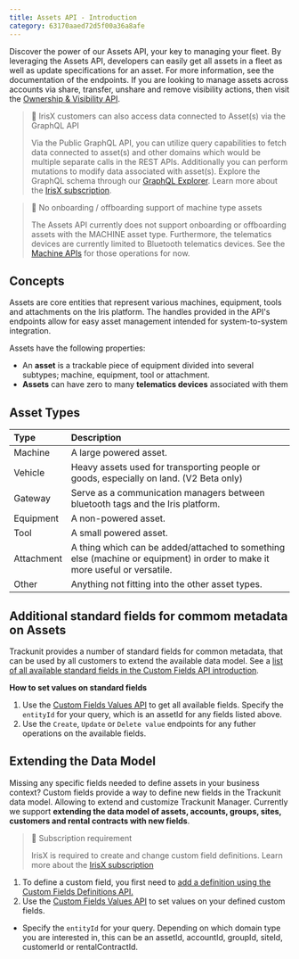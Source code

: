```yaml
---
title: Assets API - Introduction
category: 63170aaed72d5f00a36a8afe
---
```


Discover the power of our Assets API, your key to managing your fleet. By leveraging the Assets API, developers can easily get all assets in a fleet as well as update specifications for an asset. For more information, see the documentation of the endpoints. If you are looking to manage assets across accounts via share, transfer, unshare and remove visibility actions, then visit the [Ownership & Visibility API](https://developers.trackunit.com/reference/ownership-visibility-api-intro).

> 📘 IrisX customers can also access data connected to Asset(s) via the GraphQL API
> 
> Via the Public GraphQL API, you can utilize query capabilities to fetch data connected to asset(s) and other domains which would be multiple separate calls in the REST APIs. Additionally you can perform mutations to modify data associated with asset(s). Explore the GraphQL schema through our [GraphQL Explorer](https://apps.iris.trackunit.com/graphql-public-viewer/). Learn more about the [IrisX subscription](https://developers.trackunit.com/docs/irisx-overview).

> 🚧 No onboarding / offboarding support of machine type assets
> 
> The Assets API currently does not support onboarding or offboarding assets with the MACHINE asset type. Furthermore, the telematics devices are currently limited to Bluetooth telematics devices. See the [Machine APIs](https://developers.trackunit.com/reference/machine-apis-intro) for those operations for now.

## Concepts

Assets are core entities that represent various machines, equipment, tools and attachments on the Iris platform. The handles provided in the API's endpoints allow for easy asset management intended for system-to-system integration.

Assets have the following properties:

- An **asset** is a trackable piece of equipment divided into several subtypes; machine, equipment, tool or attachment.
- **Assets** can have zero to many **telematics devices** associated with them

## Asset Types

| Type       | Description                                                                                                                |
| :--------- | :------------------------------------------------------------------------------------------------------------------------- |
| Machine    | A large powered asset.                                                                                                     |
| Vehicle	   | Heavy assets used for transporting people or goods, especially on land. (V2 Beta only)                                     |
| Gateway	   | Serve as a communication managers between bluetooth tags and the Iris platform.                                            |
| Equipment  | A non-powered asset.                                                                                                       |
| Tool       | A small powered asset.                                                                                                     |
| Attachment | A thing which can be added/attached to something else (machine or equipment) in order to make it more useful or versatile. |
| Other      | Anything not fitting into the other asset types.                                                                           |

## Additional standard fields for commom metadata on Assets

Trackunit provides a number of standard fields for common metadata, that can be used by all customers to extend the available data model. See a [list of all available standard fields in the Custom Fields API introduction](/reference/custom-field-intro).

**How to set values on standard fields**
1. Use the [Custom Fields Values API](/reference/custom-fields-get-values) to get all available fields. Specify the `entityId` for your query, which is an assetId for any fields listed above.
2. Use the `Create`, `Update` or `Delete value` endpoints for any futher operations on the available fields.

## Extending the Data Model

Missing any specific fields needed to define assets in your business context? Custom fields provide a way to define new fields in the Trackunit data model. Allowing to extend and customize Trackunit Manager. Currently we support **extending the data model of assets, accounts, groups, sites, customers and rental contracts with new fields**.

> 📘 Subscription requirement
> 
> IrisX is required to create and change custom field definitions. Learn more about the [IrisX subscription](https://developers.trackunit.com/docs/irisx-overview)

1. To define a custom field, you first need to [add a definition using the Custom Fields Definitions API.](/reference/custom-field-definitions)
2. Use the [Custom Fields Values API](/reference/custom-field-values) to set values on your defined custom fields.
- Specify the `entityId` for your query. Depending on which domain type you are interested in, this can be an assetId, accountId, groupId, siteId, customerId or rentalContractId.
